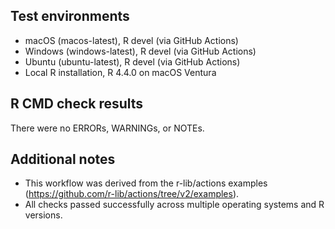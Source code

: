 ## Test environments
* macOS (macos-latest), R devel (via GitHub Actions)
* Windows (windows-latest), R devel (via GitHub Actions)
* Ubuntu (ubuntu-latest), R devel (via GitHub Actions)
* Local R installation, R 4.4.0 on macOS Ventura

## R CMD check results
There were no ERRORs, WARNINGs, or NOTEs.

## Additional notes
* This workflow was derived from the r-lib/actions examples (https://github.com/r-lib/actions/tree/v2/examples).
* All checks passed successfully across multiple operating systems and R versions.
